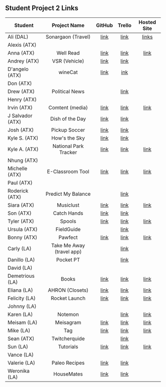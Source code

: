 ## Student Project 2 Links

| Student | Project Name | GitHub | Trello | Hosted Site |
|---|:---:|:---:|:---:|:---:|
| Ali (DAL) | Sonargaon (Travel) | [link](https://github.com/fagleyali/Project-Two) | [link](https://trello.com/b/cCnn4hNR/sonargaontravel-app) | [links](https://wdi-sonargaon.herokuapp.com/destinations) | 
| Alexis (ATX) |  |  |  |  | 
| Anna (ATX) | Well Read | [link](https://github.com/annaelizabeth2019/well-read) | [link](https://trello.com/b/jMrJFzd7/well-read-app) | [link](https://well-read-app.herokuapp.com/) | 
| Andrey (ATX) | VSR (Vehicle) | [link](https://github.com/AndreykaVSR/GA-WDI-Project2) | [link](https://trello.com/b/G2RHDvIP/ga-wdi-andreyka-vsr-project-2) |  |
| D'angelo (ATX) | wineCat | [link](https://github.com/dmshakur/wineCat) | [ink](https://trello.com/b/BIu8GXkn/winecat) |  | 
| Don (ATX) | |  |  |
| Drew (ATX) | Political News |  | [link](https://trello.com/b/YmrLysZu/political-news-app) |  | 
| Henry (ATX) |  |  |  |  | 
| Irvin (ATX) | Comtent (media) | [link](https://github.com/Developirv/contentHome) | [link](https://trello.com/b/IxMV9u8X/class-project-2) | [link](https://comtent.herokuapp.com/) | 
| J Salvador (ATX) | Dish of the Day | [link](https://github.com/jsnavarr/dish-of-the-day) | [link](https://trello.com/b/g5ozWUbL/dish-of-the-day) |  | 
| Josh (ATX) | Pickup Soccer | [link](https://github.com/joshjoll/Pickup-Sports-App) | [link](https://trello.com/b/sxPBYh8K/pickup-soccer-app) |  | 
| Kyle S. (ATX) | How's the Sky | [link](https://github.com/kdsmith500/wdi-p2-howsTheSky) | [link](https://trello.com/b/8KU6L9MI/hows-the-sky) |  | 
| Kyle A. (ATX) | National Park Tracker | [link](https://github.com/kanderson425/WDI-App-Project2) | [link](https://trello.com/b/XmM9ByIy/wdi-national-parks-app-project) | [link](https://national-park-tracker-app.herokuapp.com/) | 
| Nhung (ATX) |  |  |  |  |
| Michelle (ATX) | E-Classroom Tool | [link](https://github.com/themichellemcguire/ClassroomTools) | [link](https://trello.com/b/WycacutU/teacher-classroom-info) | [link](https://e-classroomtools.herokuapp.com/) | 
| Paul (ATX) |  |  |  |  | 
| Roderick (ATX) | Predict My Balance |  | [link](https://trello.com/b/KJaVS6SO/crud-project) | |
| Siara (ATX) | Musiclust | [link](https://github.com/siaraclemente/MusicLust) | [link](https://trello.com/b/MKQEjzHd/musiclust) | [link](https://musiclust.herokuapp.com/) | 
| Son (ATX) | Catch Hands | [link](https://github.com/sntruong12/catch-hands) | [link](https://trello.com/b/Yryz4bXR/catch-hands) |  | 
| Tyler (ATX) | Spools | [link](https://github.com/tylerarnone1/spools-MEN) | [link](https://trello.com/b/igDyjSbk/spool) | [link](https://spools.herokuapp.com/) | 
| Ursula (ATX) | FieldGuide | | [link](https://trello.com/b/Wc2mIzQM/express-app-1) |  |
| Bonny (ATX) | Pawfect | [link](https://github.com/bmrivers/pawfect) | [link](https://trello.com/b/OGwj6Ol2/pawfect) | [link](https://pawfect-pet.herokuapp.com/) | 
| Carly (LA) | Take Me Away (travel app) |  | [link](https://trello.com/b/8CHBVCsX/wdi-project-two) |  | 
| Danillo (LA) | Pocket PT |  | [link](https://trello.com/b/dWkNiL1t/project-2-pocket-pt) |  | 
| David (LA) |  |  |  |  | 
| Demetrious (LA) | Books | [link](https://github.com/EternalDev1/Project2) | [link](https://trello.com/b/wYZw6POl/wdi-project-2) | [link](https://wdi-read-me.herokuapp.com/users) | 
| Eliana (LA) | AHRON (Closets) | [link](https://github.com/eliana-michelle/ahron) | [link](https://trello.com/b/zJKBuzpq/ahron) | [link](https://ahron.herokuapp.com/) | 
| Felicity (LA) | Rocket Launch | [link](https://github.com/felicitysmusings/rocket-launch) | [link](https://trello.com/b/uLrz2fk3/rocket-launch) | [link](https://wdi-rocket-launch.herokuapp.com) |
| Johnny (LA) |  |  |  |  | 
| Karen (LA) | Notemon |  | [link](https://trello.com/b/H7Bmbc8A/notemon) | [link](https://the-real-notemon.herokuapp.com/) | 
| Meisam (LA) | Meisagram | [link](https://github.com/pmeisam/instagram) | [link](https://trello.com/b/d87nvA0z/meisagram) | [link](http://meisagram.herokuapp.com/) | 
| Mike (LA) | Tag | [link](https://github.com/md1285/tag) | [link](https://trello.com/b/7n53hBSR/tag) | [link](https://tag-app-md.herokuapp.com/) |
| Sean (ATX) | Twitcherquide |  | [link](https://trello.com/b/flO4uqYK/project-2) |  | 
| Sun (LA) | Tutorials | [link](https://github.com/soobaklee/sunnieexcels) | [link](https://trello.com/invite/accept-board) | [link](https://sunniexcels.herokuapp.com/) | 
| Vance (LA) |  |  |  |  | 
| Valerie (LA) | Paleo Recipes | [link](https://github.com/vkomova/delicious-recipes) | [link](https://trello.com/b/F2itMzfQ/project-2-paleo-recipes) |  | 
| Weronika (LA) | HouseMates | [link](https://github.com/weronikaviola/HouseMates) | [link](https://trello.com/b/HbmuAzzQ/housemates) |  | 

